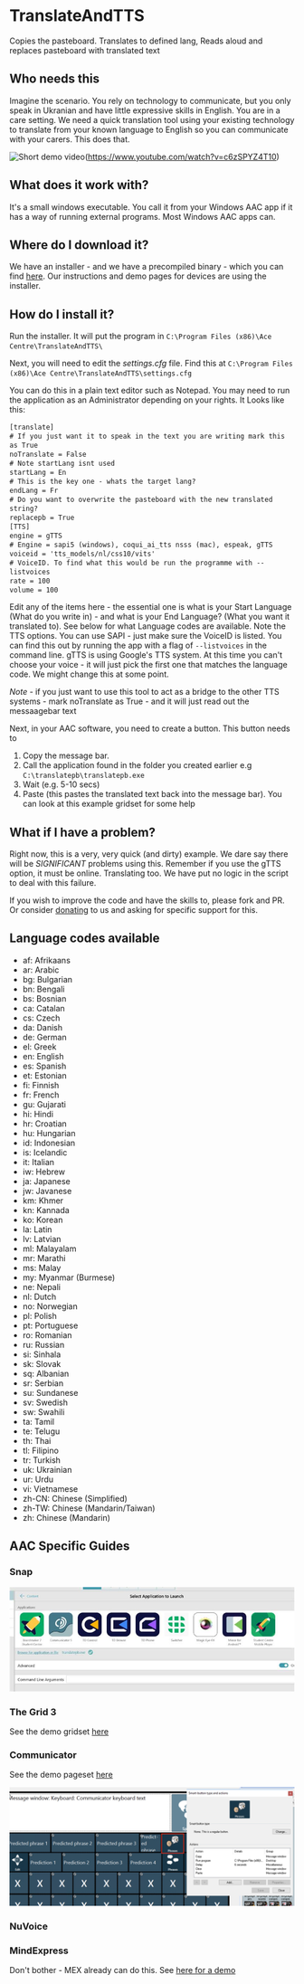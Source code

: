 # TranslateAndTTS

Copies the pasteboard. Translates to defined lang, Reads aloud and replaces pasteboard with translated text

## Who needs this

Imagine the scenario. You rely on technology to communicate, but you only speak in Ukranian and have little expressive skills in English. You are in a care setting. We need a quick translation tool using your existing technology to translate from your known language to English so you can communicate with your carers. This does that. 

![Short demo video](https://img.youtube.com/vi/c6zSPYZ4T10/maxresdefault.jpg)(https://www.youtube.com/watch?v=c6zSPYZ4T10)

## What does it work with?

It's a small windows executable. You call it from your Windows AAC app if it has a way of running external programs. Most Windows AAC apps can. 

## Where do I download it?

We have an installer - and we have a precompiled binary - which you can find [here](https://github.com/AceCentre/TranslateAndTTS/releases/latest). Our instructions and demo pages for devices are using the installer. 

## How do I install it?

Run the installer. It will put the program in `C:\Program Files (x86)\Ace Centre\TranslateAndTTS\`

Next, you will need to edit the *settings.cfg* file. Find this at `C:\Program Files (x86)\Ace Centre\TranslateAndTTS\settings.cfg`

You can do this in a plain text editor such as Notepad. You may need to run the application as an Administrator depending on your rights. It Looks like this:

    [translate]
    # If you just want it to speak in the text you are writing mark this as True
    noTranslate = False
    # Note startLang isnt used 
    startLang = En
    # This is the key one - whats the target lang?
    endLang = Fr
    # Do you want to overwrite the pasteboard with the new translated string?
    replacepb = True
    [TTS]
    engine = gTTS
    # Engine = sapi5 (windows), coqui_ai_tts nsss (mac), espeak, gTTS
    voiceid = 'tts_models/nl/css10/vits'
    # VoiceID. To find what this would be run the programme with --listvoices 
    rate = 100
    volume = 100

Edit any of the items here - the essential one is what is your Start Language (What do you write in) - and what is your End Language? (What you want it translated to). See below for what Language codes are available. Note the TTS options. You can use SAPI - just make sure the VoiceID is listed. You can find this out by running the app with a flag of `--listvoices` in the command line. gTTS is using Google's TTS system. At this time you can't choose your voice - it will just pick the first one that matches the language code. We might change this at some point. 

*Note* - if you just want to use this tool to act as a bridge to the other TTS systems - mark noTranslate as True - and it will just read out the messaagebar text

Next, in your AAC software, you need to create a button. This button needs to 

1. Copy the message bar.
2. Call the application found in the folder you created earlier e.g `C:\translatepb\translatepb.exe`
3. Wait (e.g. 5-10 secs)
4. Paste (this pastes the translated text back into the message bar). You can look at this example gridset for some help 

## What if I have a problem?

Right now, this is a very, very quick (and dirty) example. We dare say there will be *SIGNIFICANT* problems using this. Remember if you use the gTTS option, it must be online. Translating too. We have put no logic in the script to deal with this failure. 

If you wish to improve the code and have the skills to, please fork and PR. Or consider [donating](https://acecentre.org.uk/get-involved/donate) to us and asking for specific support for this.

## Language codes available
 
- af: Afrikaans 
- ar: Arabic    
- bg: Bulgarian 
- bn: Bengali   
- bs: Bosnian   
- ca: Catalan   
- cs: Czech     
- da: Danish    
- de: German    
- el: Greek     
- en: English   
- es: Spanish   
- et: Estonian  
- fi: Finnish   
- fr: French    
- gu: Gujarati  
- hi: Hindi     
- hr: Croatian  
- hu: Hungarian 
- id: Indonesian
- is: Icelandic 
- it: Italian   
- iw: Hebrew    
- ja: Japanese  
- jw: Javanese
- km: Khmer
- kn: Kannada
- ko: Korean
- la: Latin
- lv: Latvian
- ml: Malayalam
- mr: Marathi
- ms: Malay
- my: Myanmar (Burmese)
- ne: Nepali
- nl: Dutch
- no: Norwegian
- pl: Polish
- pt: Portuguese
- ro: Romanian
- ru: Russian
- si: Sinhala
- sk: Slovak
- sq: Albanian
- sr: Serbian
- su: Sundanese
- sv: Swedish
- sw: Swahili
- ta: Tamil
- te: Telugu
- th: Thai
- tl: Filipino
- tr: Turkish
- uk: Ukrainian
- ur: Urdu
- vi: Vietnamese
- zh-CN: Chinese (Simplified)
- zh-TW: Chinese (Mandarin/Taiwan)
- zh: Chinese (Mandarin)

## AAC Specific Guides

### Snap

![Screenshot of how to call a program](assets/AAC-Screen-Snap.jpg)

### The Grid 3

See the demo gridset [here](https://github.com/AceCentre/TranslateAndTTS/tree/main/assets)

### Communicator

See the demo pageset [here](https://github.com/AceCentre/TranslateAndTTS/tree/main/assets)

![Screenshot of how to call a program](assets/AAC-Screen-Communicator.png)



### NuVoice

### MindExpress

Don't bother - MEX already can do this. See [here for a demo](https://www.jabbla.co.uk/vocab/translation-tool/)

